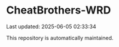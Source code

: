 # CheatBrothers-WRD

Last updated: 2025-06-05 02:33:34

This repository is automatically maintained.
